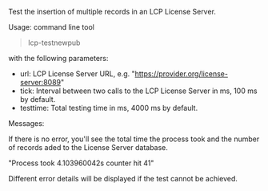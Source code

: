 Test the insertion of multiple records in an LCP License Server.

Usage: command line tool

> lcp-testnewpub

with the following parameters:

- url: LCP License Server URL, e.g. "https://provider.org/license-server:8089"
- tick: Interval between two calls to the LCP License Server in ms, 100 ms by default.
- testtime: Total testing time in ms, 4000 ms by default.

Messages: 

If there is no error, you'll see the total time the process took and the number of records aded to the License Server database. 

"Process took 4.103960042s counter hit 41"

Different error details will be displayed if the test cannot be achieved.


